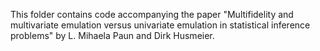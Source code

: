 This folder contains code accompanying the paper "Multifidelity and multivariate emulation versus univariate emulation in statistical inference problems" by L. Mihaela Paun and Dirk Husmeier.
